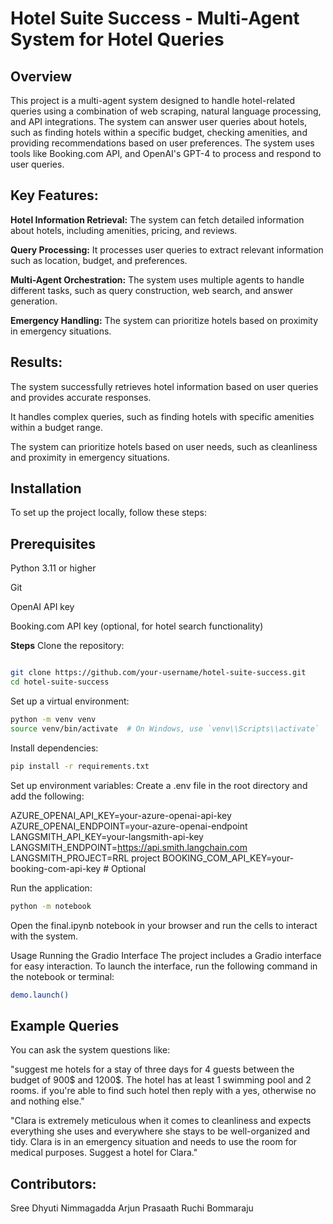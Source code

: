 # **Hotel Suite Success - Multi-Agent System for Hotel Queries**
## **Overview**
This project is a multi-agent system designed to handle hotel-related queries using a combination of web scraping, natural language processing, and API integrations. The system can answer user queries about hotels, such as finding hotels within a specific budget, checking amenities, and providing recommendations based on user preferences. The system uses tools like Booking.com API, and OpenAI's GPT-4 to process and respond to user queries.

## **Key Features:**
**Hotel Information Retrieval:** The system can fetch detailed information about hotels, including amenities, pricing, and reviews.

**Query Processing:** It processes user queries to extract relevant information such as location, budget, and preferences.

**Multi-Agent Orchestration:** The system uses multiple agents to handle different tasks, such as query construction, web search, and answer generation.

**Emergency Handling:** The system can prioritize hotels based on proximity in emergency situations.

## **Results:**
The system successfully retrieves hotel information based on user queries and provides accurate responses.

It handles complex queries, such as finding hotels with specific amenities within a budget range.

The system can prioritize hotels based on user needs, such as cleanliness and proximity in emergency situations.

## **Installation**
To set up the project locally, follow these steps:

## **Prerequisites**
Python 3.11 or higher

Git

OpenAI API key

Booking.com API key (optional, for hotel search functionality)

**Steps**
Clone the repository:

```bash

git clone https://github.com/your-username/hotel-suite-success.git
cd hotel-suite-success
```
Set up a virtual environment:

```bash
python -m venv venv
source venv/bin/activate  # On Windows, use `venv\\Scripts\\activate`
```

Install dependencies:

```bash
pip install -r requirements.txt
```
Set up environment variables:
Create a .env file in the root directory and add the following:

AZURE_OPENAI_API_KEY=your-azure-openai-api-key
AZURE_OPENAI_ENDPOINT=your-azure-openai-endpoint
LANGSMITH_API_KEY=your-langsmith-api-key
LANGSMITH_ENDPOINT=https://api.smith.langchain.com
LANGSMITH_PROJECT=RRL project
BOOKING_COM_API_KEY=your-booking-com-api-key  # Optional

Run the application:
``` bash
python -m notebook
```
Open the final.ipynb notebook in your browser and run the cells to interact with the system.

Usage
Running the Gradio Interface
The project includes a Gradio interface for easy interaction. To launch the interface, run the following command in the notebook or terminal:
```bash
demo.launch()
```
## Example Queries
You can ask the system questions like:

"suggest me hotels for a stay of three days for 4 guests between the budget of 900$ and 1200$. The hotel has at least 1 swimming pool and 2 rooms. if you're able to find such hotel then reply with a yes, otherwise no and nothing else."

"Clara is extremely meticulous when it comes to cleanliness and expects everything she uses and everywhere she stays to be well-organized and tidy. Clara is in an emergency situation and needs to use the room for medical purposes. Suggest a hotel for Clara."


## **Contributors:**
Sree Dhyuti Nimmagadda
Arjun Prasaath
Ruchi Bommaraju
